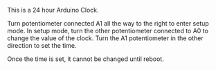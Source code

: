 This is a 24 hour Arduino Clock.

Turn potentiometer connected A1 all the way to the right to enter setup mode.
In setup mode, turn the other potentiometer connected to A0 to change the value of the clock. Turn the A1 potentiometer in the other direction to set the time.

Once the time is set, it cannot be changed until reboot. 

